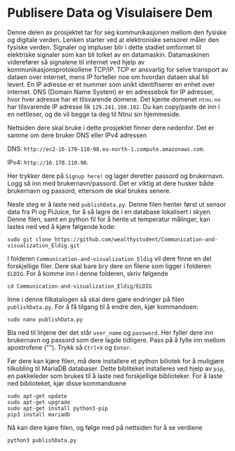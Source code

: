 # Publisere Data og Visulaisere Dem
Denne delen av prosjektet tar for seg kommunikasjonen mellom den fysiske og digitale verden. Lenken starter ved at elektroniske sensorer måler den fysiske verden. Signaler og impluser blir i dette stadiet omformet til elektriske signaler som kan bli tolket av en datamaskin. Datamaskinen viderefører så signalene til internet ved hjelp av kommunikasjonsprotokollene TCP/IP. TCP er ansvarlig for selve transport av dataen over internet, mens IP forteller noe om hvordan dataen skal bli levert. En IP adresse er et nummer som unikt identifiserer en enhet over internet. DNS (Domain Name System) er en adressebok for IP adresser, hvor hver adresse har et tilsvarende domene. Det kjente domenet `ntnu.no` har tilsvarende IP adresse lik `129.241.160.102`. Du kan copy/paste de inn i en nettleser, og de vil begge ta deg til Ntnu sin hjemmeside.

Nettsiden dere skal bruke i dette prosjektet finner dere nedenfor. Det er samme om dere bruker DNS eller IPv4 adressen


DNS: `http://ec2-16-170-110-98.eu-north-1.compute.amazonaws.com`.

IPv4: `http://16.170.110.98`.

Her trykker dere på `Signup here!` og lager deretter passord og brukernavn. Logg så inn med brukernavn/passord. Det er viktig at dere husker både brukernavn og passord, ettersom de skal brukes senere.



Neste steg er å laste ned `publishData.py`. Denne filen henter først ut sensor data fra Pi og PiJuice, for å så lagre de i en database lokalisert i skyen. Denne filen, samt en python fil for å hente ut temperatur målinger, kan lastes ned ved å kjøre følgende kode:

```
sudo git clone https://github.com/wealthystudent/Communication-and-visualization_Eldig.git
```

I folderen `Communication-and-visualization_Eldig` vil dere finne en del forskjellige filer. Dere skal bare bry dere on filene som ligger i folderen `ELDIG`. For å komme inn i denne folderen, skriv følgende 

```
cd Communication-and-visualization_Eldig/ELDIG
```

Inne i denne filkatalogen så skal dere gjøre endringer på filen `publishData.py`. For å få tilgang til å endre den, kjør kommandoen:

```
sudo nano publishData.py
```

Bla ned til linjene der det står `user_name` og `password`. Her fyller dere inn brukernavn og passord som dere lagde tidligere. Pass på å fylle inn mellom apostrofene (""). Trykk så `Ctrl+X` og `Enter`.

Før dere kan kjøre filen, må dere installere et python biliotek for å muligjøre tilkobling til MariaDB databaser. Dette bibliteket installeres ved hjelp av `pip`, en pakkeleder som brukes til å laste ned forskjellige biblioteker. For å laste ned biblioteket, kjør disse kommandoene

```
sudo apt-get update 
sudo apt-get upgrade
sudo apt-get install python3-pip
pip3 install mariadb
```


Nå kan dere kjøre filen, og følge med på nettsiden for å se verdiene 

```
python3 publishData.py
```


